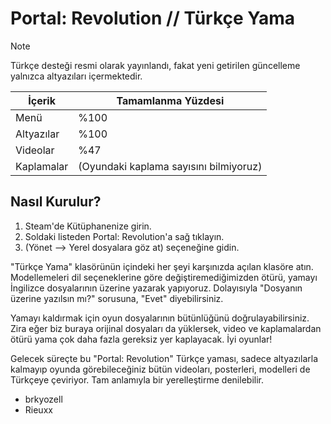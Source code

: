 # Portal: Revolution // Türkçe Yama
> [!NOTE]
> Türkçe desteği resmi olarak yayınlandı, fakat yeni getirilen güncelleme yalnızca altyazıları içermektedir.

| İçerik     | Tamamlanma Yüzdesi                      |
|------------|-----------------------------------------|
| Menü       | %100                                    |
| Altyazılar | %100                                    |
| Videolar   | %47                                     |
| Kaplamalar | (Oyundaki kaplama sayısını bilmiyoruz)  |

## Nasıl Kurulur?

1) Steam'de Kütüphanenize girin.
2) Soldaki listeden Portal: Revolution'a sağ tıklayın.
3) (Yönet --> Yerel dosyalara göz at) seçeneğine gidin.

"Türkçe Yama" klasörünün içindeki her şeyi karşınızda açılan klasöre atın. Modellemeleri dil seçeneklerine göre değiştiremediğimizden ötürü, yamayı İngilizce dosyalarının üzerine yazarak yapıyoruz. Dolayısıyla "Dosyanın üzerine yazılsın mı?" sorusuna, "Evet" diyebilirsiniz.

Yamayı kaldırmak için oyun dosyalarının bütünlüğünü doğrulayabilirsiniz. Zira eğer biz buraya orijinal dosyaları da yüklersek, video ve kaplamalardan ötürü yama çok daha fazla gereksiz yer kaplayacak. İyi oyunlar!

Gelecek süreçte bu "Portal: Revolution" Türkçe yaması, sadece altyazılarla kalmayıp oyunda görebileceğiniz bütün videoları, posterleri, modelleri de Türkçeye çeviriyor. Tam anlamıyla bir yerelleştirme denilebilir.

- brkyozell
- Rieuxx

